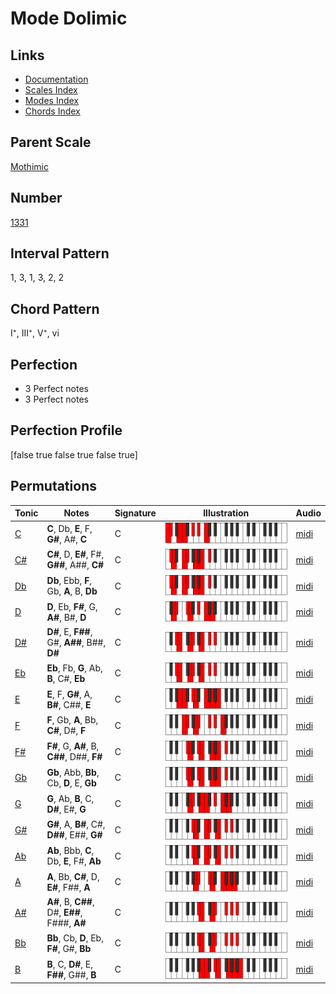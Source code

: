 # Mode Dolimic

## Links

- [Documentation](index.md)
- [Scales Index](Scales.md)
- [Modes Index](Modes.md)
- [Chords Index](Chords.md)

## Parent Scale

[Mothimic](ScaleMothimic.md)

## Number

[1331](https://ianring.com/musictheory/scales/1331)

## Interval Pattern

1, 3, 1, 3, 2, 2

## Chord Pattern

I⁺, III⁺, V⁺, vi

## Perfection

- 3 Perfect notes
- 3 Perfect notes

## Perfection Profile

[false true false true false true]

## Permutations

| Tonic | Notes | Signature | Illustration | Audio |
|-------|-------|-----------|--------------|-------|
| [C](ModeCNaturalDolimic.md) | **C**, Db, **E**, F, **G#**, A#, **C** | C | ![CNaturalDolimic](ModeCNaturalDolimic.png) | [midi](https://github.com/edipermadi/music/blob/main/docs/ModeCNaturalDolimic.mid?raw=true) |
| [C#](ModeCSharpDolimic.md) | **C#**, D, **E#**, F#, **G##**, A##, **C#** | C | ![CSharpDolimic](ModeCSharpDolimic.png) | [midi](https://github.com/edipermadi/music/blob/main/docs/ModeCSharpDolimic.mid?raw=true) |
| [Db](ModeDFlatDolimic.md) | **Db**, Ebb, **F**, Gb, **A**, B, **Db** | C | ![DFlatDolimic](ModeDFlatDolimic.png) | [midi](https://github.com/edipermadi/music/blob/main/docs/ModeDFlatDolimic.mid?raw=true) |
| [D](ModeDNaturalDolimic.md) | **D**, Eb, **F#**, G, **A#**, B#, **D** | C | ![DNaturalDolimic](ModeDNaturalDolimic.png) | [midi](https://github.com/edipermadi/music/blob/main/docs/ModeDNaturalDolimic.mid?raw=true) |
| [D#](ModeDSharpDolimic.md) | **D#**, E, **F##**, G#, **A##**, B##, **D#** | C | ![DSharpDolimic](ModeDSharpDolimic.png) | [midi](https://github.com/edipermadi/music/blob/main/docs/ModeDSharpDolimic.mid?raw=true) |
| [Eb](ModeEFlatDolimic.md) | **Eb**, Fb, **G**, Ab, **B**, C#, **Eb** | C | ![EFlatDolimic](ModeEFlatDolimic.png) | [midi](https://github.com/edipermadi/music/blob/main/docs/ModeEFlatDolimic.mid?raw=true) |
| [E](ModeENaturalDolimic.md) | **E**, F, **G#**, A, **B#**, C##, **E** | C | ![ENaturalDolimic](ModeENaturalDolimic.png) | [midi](https://github.com/edipermadi/music/blob/main/docs/ModeENaturalDolimic.mid?raw=true) |
| [F](ModeFNaturalDolimic.md) | **F**, Gb, **A**, Bb, **C#**, D#, **F** | C | ![FNaturalDolimic](ModeFNaturalDolimic.png) | [midi](https://github.com/edipermadi/music/blob/main/docs/ModeFNaturalDolimic.mid?raw=true) |
| [F#](ModeFSharpDolimic.md) | **F#**, G, **A#**, B, **C##**, D##, **F#** | C | ![FSharpDolimic](ModeFSharpDolimic.png) | [midi](https://github.com/edipermadi/music/blob/main/docs/ModeFSharpDolimic.mid?raw=true) |
| [Gb](ModeGFlatDolimic.md) | **Gb**, Abb, **Bb**, Cb, **D**, E, **Gb** | C | ![GFlatDolimic](ModeGFlatDolimic.png) | [midi](https://github.com/edipermadi/music/blob/main/docs/ModeGFlatDolimic.mid?raw=true) |
| [G](ModeGNaturalDolimic.md) | **G**, Ab, **B**, C, **D#**, E#, **G** | C | ![GNaturalDolimic](ModeGNaturalDolimic.png) | [midi](https://github.com/edipermadi/music/blob/main/docs/ModeGNaturalDolimic.mid?raw=true) |
| [G#](ModeGSharpDolimic.md) | **G#**, A, **B#**, C#, **D##**, E##, **G#** | C | ![GSharpDolimic](ModeGSharpDolimic.png) | [midi](https://github.com/edipermadi/music/blob/main/docs/ModeGSharpDolimic.mid?raw=true) |
| [Ab](ModeAFlatDolimic.md) | **Ab**, Bbb, **C**, Db, **E**, F#, **Ab** | C | ![AFlatDolimic](ModeAFlatDolimic.png) | [midi](https://github.com/edipermadi/music/blob/main/docs/ModeAFlatDolimic.mid?raw=true) |
| [A](ModeANaturalDolimic.md) | **A**, Bb, **C#**, D, **E#**, F##, **A** | C | ![ANaturalDolimic](ModeANaturalDolimic.png) | [midi](https://github.com/edipermadi/music/blob/main/docs/ModeANaturalDolimic.mid?raw=true) |
| [A#](ModeASharpDolimic.md) | **A#**, B, **C##**, D#, **E##**, F###, **A#** | C | ![ASharpDolimic](ModeASharpDolimic.png) | [midi](https://github.com/edipermadi/music/blob/main/docs/ModeASharpDolimic.mid?raw=true) |
| [Bb](ModeBFlatDolimic.md) | **Bb**, Cb, **D**, Eb, **F#**, G#, **Bb** | C | ![BFlatDolimic](ModeBFlatDolimic.png) | [midi](https://github.com/edipermadi/music/blob/main/docs/ModeBFlatDolimic.mid?raw=true) |
| [B](ModeBNaturalDolimic.md) | **B**, C, **D#**, E, **F##**, G##, **B** | C | ![BNaturalDolimic](ModeBNaturalDolimic.png) | [midi](https://github.com/edipermadi/music/blob/main/docs/ModeBNaturalDolimic.mid?raw=true) |
